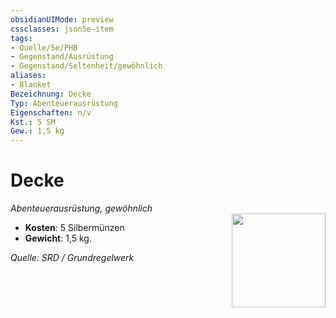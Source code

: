 ```yaml
---
obsidianUIMode: preview
cssclasses: json5e-item
tags:
- Quelle/5e/PHB
- Gegenstand/Ausrüstung
- Gegenstand/Seltenheit/gewöhnlich
aliases:
- Blanket
Bezeichnung: Decke
Typ: Abenteuerausrüstung
Eigenschaften: n/v
Kst.: 5 SM
Gew.: 1,5 kg
---
```

# Decke
*Abenteuerausrüstung, gewöhnlich*  
<img src="Symbolik/Gegenstände.webp" align="right" width="150">

- **Kosten**: 5 Silbermünzen
- **Gewicht**: 1,5 kg.

*Quelle: SRD / Grundregelwerk*